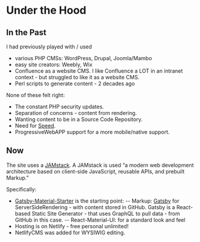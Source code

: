 


# Under the Hood
## In the Past
I had previously played with / used 
- various PHP CMSs: WordPress, Drupal, Joomla/Mambo
- easy site creators: Weebly, Wix
- Confluence as a website CMS. I like Confluence a LOT in an intranet context - but struggled to like it as a website CMS.
- Perl scripts to generate content - 2 decades ago

None of these felt right:
- The constant PHP security updates.
- Separation of concerns - content from rendering.
- Wanting content to be in a Source Code Repository. 
- Need for [Speed](https://developers.google.com/speed/pagespeed/insights/?url=).
- ProgressiveWebAPP support for a more mobile/native support.

## Now
The site uses a [JAMstack](https://jamstack.org/). A JAMstack is used “a modern web development architecture based on client-side JavaScript, reusable APIs, and prebuilt Markup.” 

Specifically: 
- [Gatsby-Material-Starter](https://github.com/Vagr9K/gatsby-material-starter) is the starting point:
-- Markup: [Gatsby](https://github.com/gatsbyjs/gatsby/) for ServerSideRendering - with content stored in GitHub. Gatsby is a React-based Static Site Generator - that uses GraphQL to pull data - from GitHub in this case.
-- React-Material-UI: for a standard look and feel
- Hosting is on Netlify - free personal unlimited!
- NetlifyCMS was added for WYSIWIG editing.


